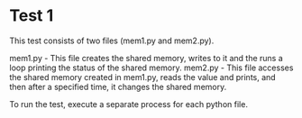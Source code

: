 # Test 1

This test consists of two files (mem1.py and mem2.py).

mem1.py - This file creates the shared memory, writes to it and the runs a loop printing the status of the shared memory.
mem2.py - This file accesses the shared memory created in mem1.py, reads the value and prints, and then after a specified time, it changes the shared memory.

To run the test, execute a separate process for each python file.
